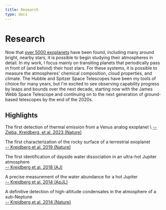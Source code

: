 ```yaml
---
title: Research
type: docs
---
```


# Research

Now that [over 5000 exoplanets](https://exoplanetarchive.ipac.caltech.edu/exoplanetplots/exo_dischist_cumulative.png) have been found, including many around bright, nearby stars, it is possible to begin studying their atmospheres in detail. In my work, I focus mainly on transiting planets that periodically pass in front of (and behind) their host stars. For these systems, it is possible to measure the atmospheres' chemical composition, cloud properties, and climate.  The Hubble and Spitzer Space Telescopes have been my tools of choice for many years, but I'm excited to see observing capability progress by leaps and bounds over the next decade, starting now with the James Webb Space Telescope and continuing on to the next generation of ground-based telescopes by the end of the 2020s.


## Highlights 

The first detection of thermal emission from a Venus analog exoplanet \ 
[-- Zieba, Kreidberg, et al. 2023 (Nature)](https://www.nature.com/articles/s41586-023-06232-z)

The first characterization of the rocky surface of a terrestrial exoplanet \
[-- Kreidberg et al. 2019 (Nature)](https://ui.adsabs.harvard.edu/abs/2019Natur.573...87K/abstract)

The first identification of dayside water dissociation in an ultra-hot Jupiter atmosphere  \
[-- Kreidberg et al. 2018 (AJ)](https://ui.adsabs.harvard.edu/abs/2018AJ....156...17K/abstract)


A precise measurement of the water abundance for a hot Jupiter \
[-- Kreidberg et al. 2014 (ApJL)](https://ui.adsabs.harvard.edu/abs/2014ApJ...793L..27K/abstract)


A definitive detection of high-altitude condensates in the atmosphere of a sub-Neptune \
[-- Kreidberg et al. 2014 (Nature)](https://ui.adsabs.harvard.edu/abs/2014Natur.505...69K/abstract)

